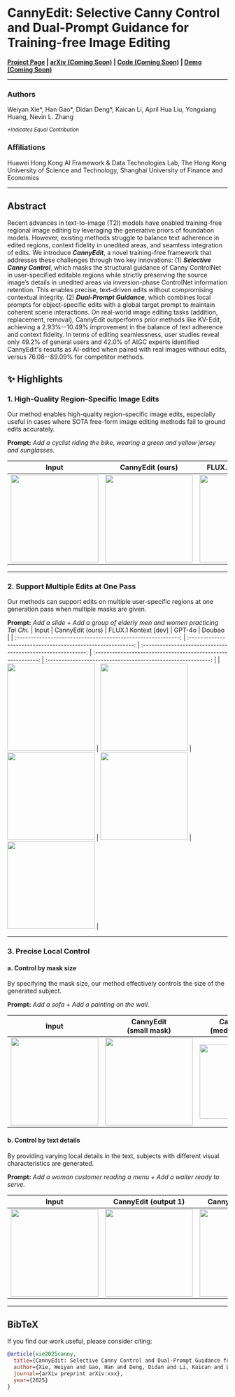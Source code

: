 # CannyEdit: Selective Canny Control and Dual-Prompt Guidance for Training-free Image Editing

**[Project Page](https://vaynexie.github.io/CannyEdit/) | [arXiv (Coming Soon)]() | [Code (Coming Soon)]() | [Demo (Coming Soon)]()**

---

### Authors

Weiyan Xie*, Han Gao*, Didan Deng*, Kaican Li, April Hua Liu, Yongxiang Huang, Nevin L. Zhang

<small><i>*Indicates Equal Contribution</i></small>

### Affiliations

Huawei Hong Kong AI Framework & Data Technologies Lab, The Hong Kong University of Science and Technology, Shanghai University of Finance and Economics

---

## Abstract

Recent advances in text-to-image (T2I) models have enabled training-free regional image editing by leveraging the generative priors of foundation models. However, existing methods struggle to balance text adherence in edited regions, context fidelity in unedited areas, and seamless integration of edits. We introduce **_CannyEdit_**, a novel training-free framework that addresses these challenges through two key innovations: (1) **_Selective Canny Control_**, which masks the structural guidance of Canny ControlNet in user-specified editable regions while strictly preserving the source image’s details in unedited areas via inversion-phase ControlNet information retention. This enables precise, text-driven edits without compromising contextual integrity. (2) **_Dual-Prompt Guidance_**, which combines local prompts for object-specific edits with a global target prompt to maintain coherent scene interactions. On real-world image editing tasks (addition, replacement, removal), CannyEdit outperforms prior methods like KV-Edit, achieving a 2.93%--10.49% improvement in the balance of text adherence and context fidelity. In terms of editing seamlessness, user studies reveal only 49.2% of general users and 42.0% of AIGC experts identified CannyEdit's results as AI-edited when paired with real images without edits, versus 76.08--89.09% for competitor methods.

## 

## ✨ Highlights

### 1. High-Quality Region-Specific Image Edits
Our method enables high-quality region-specific image edits, especially useful in cases where SOTA free-form image editing methods fail to ground edits accurately.

**Prompt:** *Add a cyclist riding the bike, wearing a green and yellow jersey and sunglasses.*

|                            Input                             |                       CannyEdit (ours)                       |                     FLUX.1 Kontext [dev]                     |                            GPT-4o                            |                            Doubao                            |
| :----------------------------------------------------------: | :----------------------------------------------------------: | :----------------------------------------------------------: | :----------------------------------------------------------: | :----------------------------------------------------------: |
| <img src="https://vaynexie.github.io/CannyEdit/static/figures/highlights/4.jpeg" width="200"> | <img src="https://vaynexie.github.io/CannyEdit/static/figures/highlights/4_C.jpeg" width="200"> | <img src="https://vaynexie.github.io/CannyEdit/static/figures/highlights/4_kontext.jpeg" width="200"> | <img src="https://vaynexie.github.io/CannyEdit/static/figures/highlights/4_gpt.png" width="200"> | <img src="https://vaynexie.github.io/CannyEdit/static/figures/highlights/4_doubao.png" width="200"> |

---

### 2. Support Multiple Edits at One Pass
Our methods can support edits on multiple user-specific regions at one generation pass when multiple masks are given.

**Prompt:** *Add a slide + Add a group of elderly men and women practicing Tai Chi.*
|                            Input                             |                       CannyEdit (ours)                       |                     FLUX.1 Kontext [dev]                     |                            GPT-4o                            |                            Doubao                            |
| :----------------------------------------------------------: | :----------------------------------------------------------: | :----------------------------------------------------------: | :----------------------------------------------------------: | :----------------------------------------------------------: |
| <img src="https://vaynexie.github.io/CannyEdit/static/figures/highlights/b1.png" width="200"> | <img src="https://vaynexie.github.io/CannyEdit/static/figures/highlights/b1_c.png" width="200"> | <img src="https://vaynexie.github.io/CannyEdit/static/figures/highlights/b1_context.png" width="200"> | <img src="https://vaynexie.github.io/CannyEdit/static/figures/highlights/b1_4o.png" width="200"> | <img src="https://vaynexie.github.io/CannyEdit/static/figures/highlights/b1_dou.png" width="200"> |

---

### 3. Precise Local Control

#### a. Control by mask size
By specifying the mask size, our method effectively controls the size of the generated subject.

**Prompt:** *Add a sofa + Add a painting on the wall.*

|                            Input                             |                 CannyEdit <br />(small mask)                 |                CannyEdit <br />(medium mask)                 |                 CannyEdit <br />(large mask)                 |
| :----------------------------------------------------------: | :----------------------------------------------------------: | :----------------------------------------------------------: | :----------------------------------------------------------: |
| <img src="https://vaynexie.github.io/CannyEdit/static/figures/highlights/33_1.jpg" width="200"> | <img src="https://vaynexie.github.io/CannyEdit/static/figures/highlights/33_2.jpg" width="200"> | <img src="https://vaynexie.github.io/CannyEdit/static/figures/highlights/33_3.jpg" width="170"> | <img src="https://vaynexie.github.io/CannyEdit/static/figures/highlights/33_4.jpg" width="200"> |

#### b. Control by text details
By providing varying local details in the text, subjects with different visual characteristics are generated.

**Prompt:** *Add a woman customer reading a menu + Add a waiter ready to serve.*

|                            Input                             |                     CannyEdit (output 1)                     |                     CannyEdit (output 2)                     |                     CannyEdit (output 3)                     |
| :----------------------------------------------------------: | :----------------------------------------------------------: | :----------------------------------------------------------: | :----------------------------------------------------------: |
| <img src="https://vaynexie.github.io/CannyEdit/static/figures/highlights/55_1.png" width="200"> | <img src="https://vaynexie.github.io/CannyEdit/static/figures/highlights/55_2.png" width="200"> | <img src="https://vaynexie.github.io/CannyEdit/static/figures/highlights/55_3.png" width="200"> | <img src="https://vaynexie.github.io/CannyEdit/static/figures/highlights/55_4.png" width="200"> |

---

## BibTeX

If you find our work useful, please consider citing:
```bibtex
@article{xie2025canny,
  title={CannyEdit: Selective Canny Control and Dual-Prompt Guidance for Training-free Image Editing},
  author={Xie, Weiyan and Gao, Han and Deng, Didan and Li, Kaican and Liu, April Hua and Huang, Yongxiang and Zhang, Nevin L.},
  journal={arXiv preprint arXiv:xxx},
  year={2025}
}

```
